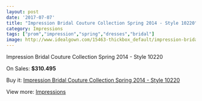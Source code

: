 ```yaml
---
layout: post
date: '2017-07-07'
title: "Impression Bridal Couture Collection Spring 2014 - Style 10220"
category: Impressions
tags: ["prom","impression","spring","dresses","bridal"]
image: http://www.idealgown.com/15463-thickbox_default/impression-bridal-couture-collection-spring-2014-style-10220.jpg
---
```

Impression Bridal Couture Collection Spring 2014 - Style 10220

On Sales: **$310.495**
<a href="https://www.idealgown.com/en/impressions/6185-impression-bridal-couture-collection-spring-2014-style-10220.html"><amp-img layout="responsive" width="600" height="600" src="//www.idealgown.com/15463-thickbox_default/impression-bridal-couture-collection-spring-2014-style-10220.jpg" alt="Impression Bridal Couture Collection Spring 2014 - Style 10220 0" /></a>
<a href="https://www.idealgown.com/en/impressions/6185-impression-bridal-couture-collection-spring-2014-style-10220.html"><amp-img layout="responsive" width="600" height="600" src="//www.idealgown.com/15465-thickbox_default/impression-bridal-couture-collection-spring-2014-style-10220.jpg" alt="Impression Bridal Couture Collection Spring 2014 - Style 10220 1" /></a>
<a href="https://www.idealgown.com/en/impressions/6185-impression-bridal-couture-collection-spring-2014-style-10220.html"><amp-img layout="responsive" width="600" height="600" src="//www.idealgown.com/15464-thickbox_default/impression-bridal-couture-collection-spring-2014-style-10220.jpg" alt="Impression Bridal Couture Collection Spring 2014 - Style 10220 2" /></a>

Buy it: [Impression Bridal Couture Collection Spring 2014 - Style 10220](https://www.idealgown.com/en/impressions/6185-impression-bridal-couture-collection-spring-2014-style-10220.html "Impression Bridal Couture Collection Spring 2014 - Style 10220")

View more: [Impressions](https://www.idealgown.com/en/91-impressions "Impressions")